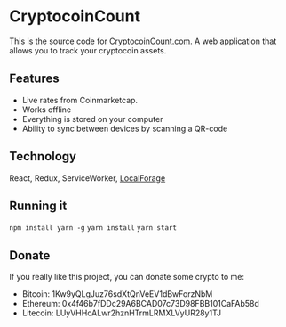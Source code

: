 # CryptocoinCount

This is the source code for [CryptocoinCount.com](https://cryptocoincount.com). A
web application that allows you to track your cryptocoin assets.

## Features

- Live rates from Coinmarketcap.
- Works offline
- Everything is stored on your computer
- Ability to sync between devices by scanning a QR-code

## Technology

React, Redux, ServiceWorker, [LocalForage](https://github.com/localForage/localForage)

## Running it

`npm install yarn -g`
`yarn install`
`yarn start`

## Donate

If you really like this project, you can donate some crypto to me:

- Bitcoin: 1Kw9yQLgJuz76sdXtQnVeEV1dBwForzNbM
- Ethereum: 0x4f46b7fDDc29A6BCAD07c73D98FBB101CaFAb58d
- Litecoin: LUyVHHoALwr2hznHTrmLRMXLVyUR28y1TJ
